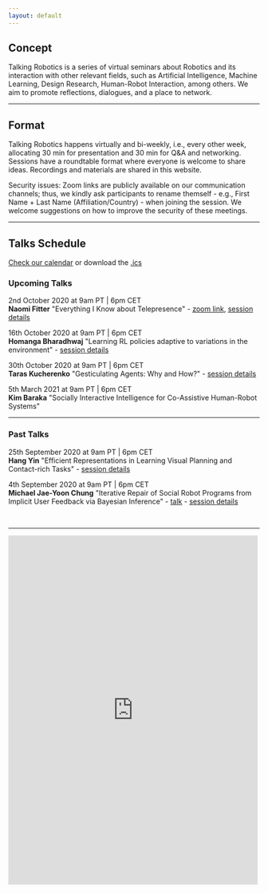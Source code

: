 ```yaml
---
layout: default
---
```


## Concept
Talking Robotics is a series of virtual seminars about Robotics and its interaction with other relevant fields, such as Artificial Intelligence, Machine Learning, Design Research, Human-Robot Interaction, among others. We aim to promote reflections, dialogues, and a place to network.

---

## Format
Talking Robotics happens virtually and bi-weekly, i.e., every other week, allocating 30 min for presentation and 30 min for Q&A and networking. Sessions have a roundtable format where everyone is welcome to share ideas. Recordings and materials are shared in this website.

Security issues: Zoom links are publicly available on our communication channels; thus, we kindly ask participants to rename themself - e.g., First Name + Last Name (Affiliation/Country) - when joining the session. We welcome suggestions on how to improve the security of these meetings.

---

## Talks Schedule
[Check our calendar](https://calendar.google.com/calendar/u/1?cid=dGFsa2luZ3JvYm90aWNzQGdtYWlsLmNvbQ) or download the [.ics](assets/talkingrobotics@gmail.com.ics)


### Upcoming Talks

2nd October 2020 at 9am PT | 6pm CET \
**Naomi Fitter**
"Everything I Know about Telepresence" - [zoom link](washington.zoom.us/j/94331095534), [session details](./session_details/naomi.html) 

16th October 2020 at 9am PT | 6pm CET \
**Homanga Bharadhwaj**
"Learning RL policies adaptive to variations in the environment" - [session details](./session_details/homanga.html) 

30th October 2020 at 9am PT | 6pm CET \
**Taras Kucherenko**
"Gesticulating Agents: Why and How?" - [session details](./session_details/taras.html) 

5th March 2021 at 9am PT | 6pm CET \
**Kim Baraka**
"Socially Interactive Intelligence for Co-Assistive Human-Robot Systems"

<hr />

### Past Talks
25th September 2020 at 9am PT | 6pm CET \
**Hang Yin**
"Efficient Representations in Learning Visual Planning and Contact-rich Tasks" - [session details](./session_details/hang.html) 

4th September 2020 at 9am PT | 6pm CET \
**Michael Jae-Yoon Chung**
"Iterative Repair of Social Robot Programs from Implicit User Feedback via Bayesian Inference" - [talk](https://youtu.be/lf36COCC2A4) - [session details](./session_details/mike.html) 
 







<br />





<!--<iframe width="560" height="315" src="https://www.youtube.com/embed/5qap5aO4i9A" frameborder="0" allow="accelerometer; autoplay; encrypted-media; gyroscope; picture-in-picture" allowfullscreen></iframe>-->
    

---

<iframe src="https://docs.google.com/forms/d/e/1FAIpQLScLvZgBNdJPySiHizLnQPhOtnB6ud8IL1FWHvrZgij6RQ19uA/viewform?embedded=true" width="500" height="700" frameborder="0" marginheight="0" marginwidth="0">Loading…</iframe>
